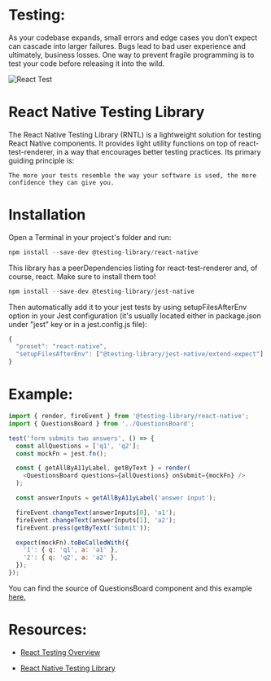 # Testing:

As your codebase expands, small errors and edge cases you don’t expect can cascade into larger failures. Bugs lead to bad user experience and ultimately, business losses. One way to prevent fragile programming is to test your code before releasing it into the wild.

![React Test](https://reactnative.dev/docs/assets/diagram_testing.svg)

# React Native Testing Library

The React Native Testing Library (RNTL) is a lightweight solution for testing React Native components. It provides light utility functions on top of react-test-renderer, in a way that encourages better testing practices. Its primary guiding principle is:

```
The more your tests resemble the way your software is used, the more confidence they can give you.
```

# Installation

Open a Terminal in your project's folder and run:

```js
npm install --save-dev @testing-library/react-native
```

This library has a peerDependencies listing for react-test-renderer and, of course, react. Make sure to install them too!

```js
npm install --save-dev @testing-library/jest-native
```

Then automatically add it to your jest tests by using setupFilesAfterEnv option in your Jest configuration (it's usually located either in package.json under "jest" key or in a jest.config.js file):

```js
{
  "preset": "react-native",
  "setupFilesAfterEnv": ["@testing-library/jest-native/extend-expect"]
}
```

# Example:

```js
import { render, fireEvent } from '@testing-library/react-native';
import { QuestionsBoard } from '../QuestionsBoard';

test('form submits two answers', () => {
  const allQuestions = ['q1', 'q2'];
  const mockFn = jest.fn();

  const { getAllByA11yLabel, getByText } = render(
    <QuestionsBoard questions={allQuestions} onSubmit={mockFn} />
  );

  const answerInputs = getAllByA11yLabel('answer input');

  fireEvent.changeText(answerInputs[0], 'a1');
  fireEvent.changeText(answerInputs[1], 'a2');
  fireEvent.press(getByText('Submit'));

  expect(mockFn).toBeCalledWith({
    '1': { q: 'q1', a: 'a1' },
    '2': { q: 'q2', a: 'a2' },
  });
});
```

You can find the source of QuestionsBoard component and this example [here.](https://github.com/callstack/react-native-testing-library/blob/master/src/__tests__/questionsBoard.test.js)

# Resources:

- [React Testing Overview](https://reactnative.dev/docs/testing-overview)

- [React Native Testing Library](https://callstack.github.io/react-native-testing-library/)
